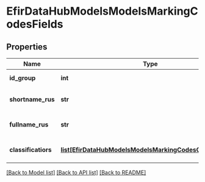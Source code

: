 # EfirDataHubModelsModelsMarkingCodesFields

## Properties
Name | Type | Description | Notes
------------ | ------------- | ------------- | -------------
**id_group** | **int** | Идентификатор группы | [optional] 
**shortname_rus** | **str** | Краткое наименование группы (рус.) | [optional] 
**fullname_rus** | **str** | Полное наименование группы (рус.) | [optional] 
**classificatiors** | [**list[EfirDataHubModelsModelsMarkingCodesClassificators]**](EfirDataHubModelsModelsMarkingCodesClassificators.md) | Массив классификаторов группы | [optional] 

[[Back to Model list]](../README.md#documentation-for-models) [[Back to API list]](../README.md#documentation-for-api-endpoints) [[Back to README]](../README.md)

